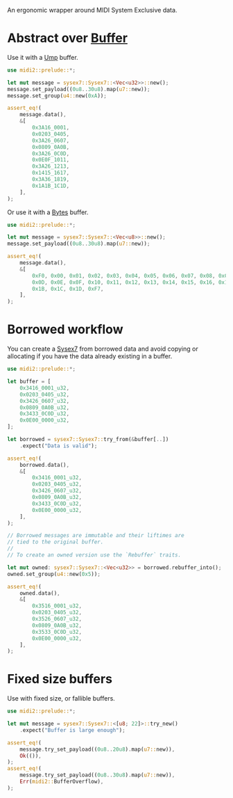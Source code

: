 An ergonomic wrapper around MIDI System Exclusive data.

# Abstract over [Buffer](crate::buffer::Buffer)

Use it with a [Ump](crate::buffer::Ump) buffer.

```rust
use midi2::prelude::*;

let mut message = sysex7::Sysex7::<Vec<u32>>::new();
message.set_payload((0u8..30u8).map(u7::new));
message.set_group(u4::new(0xA));

assert_eq!(
    message.data(),
    &[
        0x3A16_0001,
        0x0203_0405,
        0x3A26_0607,
        0x0809_0A0B,
        0x3A26_0C0D,
        0x0E0F_1011,
        0x3A26_1213,
        0x1415_1617,
        0x3A36_1819,
        0x1A1B_1C1D,
    ],
);
```

Or use it with a [Bytes](crate::buffer::Bytes) buffer.

```rust
use midi2::prelude::*;

let mut message = sysex7::Sysex7::<Vec<u8>>::new();
message.set_payload((0u8..30u8).map(u7::new));

assert_eq!(
    message.data(),
    &[
        0xF0, 0x00, 0x01, 0x02, 0x03, 0x04, 0x05, 0x06, 0x07, 0x08, 0x09, 0x0A, 0x0B, 0x0C,
        0x0D, 0x0E, 0x0F, 0x10, 0x11, 0x12, 0x13, 0x14, 0x15, 0x16, 0x17, 0x18, 0x19, 0x1A,
        0x1B, 0x1C, 0x1D, 0xF7,
    ],
);
```

# Borrowed workflow

You can create a [Sysex7](crate::message::sysex7::Sysex7) from
borrowed data and avoid copying or allocating if you have the data already existing
in a buffer.

```rust
use midi2::prelude::*;

let buffer = [
    0x3416_0001_u32,
    0x0203_0405_u32,
    0x3426_0607_u32,
    0x0809_0A0B_u32,
    0x3433_0C0D_u32,
    0x0E00_0000_u32,
];

let borrowed = sysex7::Sysex7::try_from(&buffer[..])
    .expect("Data is valid");

assert_eq!(
    borrowed.data(),
    &[
        0x3416_0001_u32,
        0x0203_0405_u32,
        0x3426_0607_u32,
        0x0809_0A0B_u32,
        0x3433_0C0D_u32,
        0x0E00_0000_u32,
    ],
);

// Borrowed messages are immutable and their liftimes are
// tied to the original buffer. 
//
// To create an owned version use the `Rebuffer` traits.

let mut owned: sysex7::Sysex7::<Vec<u32>> = borrowed.rebuffer_into();
owned.set_group(u4::new(0x5));

assert_eq!(
    owned.data(),
    &[
        0x3516_0001_u32,
        0x0203_0405_u32,
        0x3526_0607_u32,
        0x0809_0A0B_u32,
        0x3533_0C0D_u32,
        0x0E00_0000_u32,
    ],
);
```

# Fixed size buffers

Use with fixed size, or fallible buffers.

```rust
use midi2::prelude::*;

let mut message = sysex7::Sysex7::<[u8; 22]>::try_new()
    .expect("Buffer is large enough");

assert_eq!(
    message.try_set_payload((0u8..20u8).map(u7::new)),
    Ok(()),
);
assert_eq!(
    message.try_set_payload((0u8..30u8).map(u7::new)), 
    Err(midi2::BufferOverflow),
);
```
